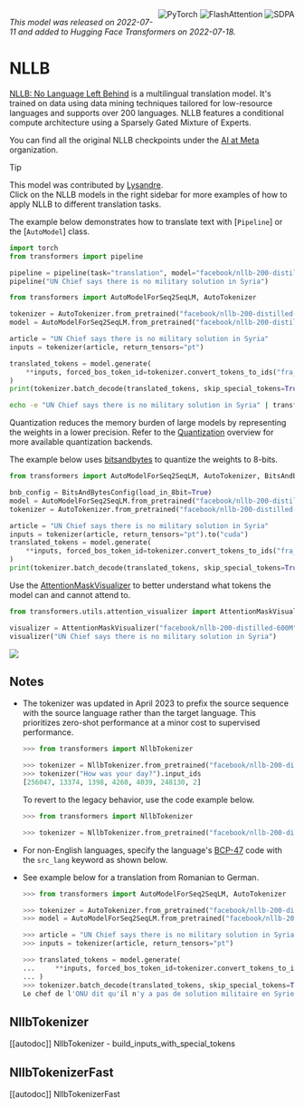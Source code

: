 <!--Copyright 2020 The HuggingFace Team. All rights reserved.

Licensed under the Apache License, Version 2.0 (the "License"); you may not use this file except in compliance with
the License. You may obtain a copy of the License at

http://www.apache.org/licenses/LICENSE-2.0

Unless required by applicable law or agreed to in writing, software distributed under the License is distributed on
an "AS IS" BASIS, WITHOUT WARRANTIES OR CONDITIONS OF ANY KIND, either express or implied. See the License for the
specific language governing permissions and limitations under the License.

⚠️ Note that this file is in Markdown but contain specific syntax for our doc-builder (similar to MDX) that may not be
rendered properly in your Markdown viewer.

-->

<div style="float: right;">
    <div class="flex flex-wrap space-x-1">
        <img alt="PyTorch" src="https://img.shields.io/badge/PyTorch-DE3412?style=flat&logo=pytorch&logoColor=white">
        <img alt="FlashAttention" src="https://img.shields.io/badge/%E2%9A%A1%EF%B8%8E%20FlashAttention-eae0c8?style=flat">
        <img alt="SDPA" src="https://img.shields.io/badge/SDPA-DE3412?style=flat&logo=pytorch&logoColor=white">
    </div>
</div>

*This model was released on 2022-07-11 and added to Hugging Face Transformers on 2022-07-18.*


# NLLB

[NLLB: No Language Left Behind](https://huggingface.co/papers/2207.04672) is a multilingual translation model. It's trained on data using data mining techniques tailored for low-resource languages and supports over 200 languages. NLLB features a conditional compute architecture using a Sparsely Gated Mixture of Experts.


You can find all the original NLLB checkpoints under the [AI at Meta](https://huggingface.co/facebook/models?search=nllb) organization.

> [!TIP]
> This model was contributed by [Lysandre](https://huggingface.co/lysandre).  
> Click on the NLLB models in the right sidebar for more examples of how to apply NLLB to different translation tasks.

The example below demonstrates how to translate text with [`Pipeline`] or the [`AutoModel`] class.

<hfoptions id="usage">
<hfoption id="Pipeline">

```python
import torch
from transformers import pipeline

pipeline = pipeline(task="translation", model="facebook/nllb-200-distilled-600M", src_lang="eng_Latn", tgt_lang="fra_Latn", torch_dtype=torch.float16, device=0)
pipeline("UN Chief says there is no military solution in Syria")
```

</hfoption>
<hfoption id="AutoModel">

```python
from transformers import AutoModelForSeq2SeqLM, AutoTokenizer

tokenizer = AutoTokenizer.from_pretrained("facebook/nllb-200-distilled-600M")
model = AutoModelForSeq2SeqLM.from_pretrained("facebook/nllb-200-distilled-600M", torch_dtype="auto", attn_implementaiton="sdpa")

article = "UN Chief says there is no military solution in Syria"
inputs = tokenizer(article, return_tensors="pt")

translated_tokens = model.generate(
    **inputs, forced_bos_token_id=tokenizer.convert_tokens_to_ids("fra_Latn"), max_length=30
)
print(tokenizer.batch_decode(translated_tokens, skip_special_tokens=True)[0])
```

</hfoption>
<hfoption id="transformers CLI">

```bash
echo -e "UN Chief says there is no military solution in Syria" | transformers run --task "translation_en_to_fr" --model facebook/nllb-200-distilled-600M --device 0
```

</hfoption>
</hfoptions>

Quantization reduces the memory burden of large models by representing the weights in a lower precision. Refer to the [Quantization](../quantization/overview) overview for more available quantization backends.

The example below uses [bitsandbytes](../quantization/bitsandbytes) to quantize the weights to 8-bits.

```python
from transformers import AutoModelForSeq2SeqLM, AutoTokenizer, BitsAndBytesConfig

bnb_config = BitsAndBytesConfig(load_in_8bit=True)
model = AutoModelForSeq2SeqLM.from_pretrained("facebook/nllb-200-distilled-1.3B", quantization_config=bnb_config)
tokenizer = AutoTokenizer.from_pretrained("facebook/nllb-200-distilled-1.3B")

article = "UN Chief says there is no military solution in Syria"
inputs = tokenizer(article, return_tensors="pt").to("cuda")
translated_tokens = model.generate(
    **inputs, forced_bos_token_id=tokenizer.convert_tokens_to_ids("fra_Latn"), max_length=30,
)
print(tokenizer.batch_decode(translated_tokens, skip_special_tokens=True)[0])
```

Use the [AttentionMaskVisualizer](https://github.com/huggingface/transformers/blob/main/src/transformers/utils/attention_visualizer.py#L139) to better understand what tokens the model can and cannot attend to.

```python
from transformers.utils.attention_visualizer import AttentionMaskVisualizer

visualizer = AttentionMaskVisualizer("facebook/nllb-200-distilled-600M")
visualizer("UN Chief says there is no military solution in Syria")
```

<div class="flex justify-center">
    <img src="https://huggingface.co/datasets/huggingface/documentation-images/blob/main/transformers/model_doc/NLLB-Attn-Mask.png"/>
</div>

## Notes

- The tokenizer was updated in April 2023 to prefix the source sequence with the source language rather than the target language. This prioritizes zero-shot performance at a minor cost to supervised performance.

   ```python
   >>> from transformers import NllbTokenizer

   >>> tokenizer = NllbTokenizer.from_pretrained("facebook/nllb-200-distilled-600M")
   >>> tokenizer("How was your day?").input_ids
   [256047, 13374, 1398, 4260, 4039, 248130, 2]
   ```
   
   To revert to the legacy behavior, use the code example below.
   
   ```python
   >>> from transformers import NllbTokenizer

   >>> tokenizer = NllbTokenizer.from_pretrained("facebook/nllb-200-distilled-600M", legacy_behaviour=True)
   ```
   
 - For non-English languages, specify the language's [BCP-47](https://github.com/facebookresearch/flores/blob/main/flores200/README.md#languages-in-flores-200) code with the `src_lang` keyword as shown below.
 
 - See example below for a translation from Romanian to German.
    ```python
    >>> from transformers import AutoModelForSeq2SeqLM, AutoTokenizer

    >>> tokenizer = AutoTokenizer.from_pretrained("facebook/nllb-200-distilled-600M")
    >>> model = AutoModelForSeq2SeqLM.from_pretrained("facebook/nllb-200-distilled-600M")

    >>> article = "UN Chief says there is no military solution in Syria"
    >>> inputs = tokenizer(article, return_tensors="pt")

    >>> translated_tokens = model.generate(
    ...     **inputs, forced_bos_token_id=tokenizer.convert_tokens_to_ids("fra_Latn"), max_length=30
    ... )
    >>> tokenizer.batch_decode(translated_tokens, skip_special_tokens=True)[0]
    Le chef de l'ONU dit qu'il n'y a pas de solution militaire en Syrie
    ```

## NllbTokenizer

[[autodoc]] NllbTokenizer
    - build_inputs_with_special_tokens

## NllbTokenizerFast

[[autodoc]] NllbTokenizerFast
